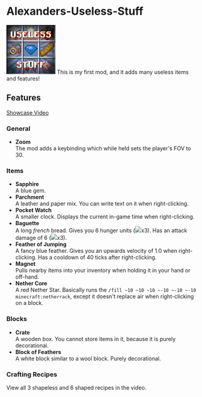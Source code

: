 # Alexanders-Useless-Stuff
![image](src/main/resources/assets/alexanders-useless-stuff/icon.png)
This is my first mod, and it adds many useless items and features!

## Features
[Showcase Video](https://youtube.com/null)

### General
- **Zoom**\
The mod adds a keybinding which while held sets the player's FOV to 30.

### Items
- **Sapphire**\
A blue gem.
- **Parchment**\
A leather and paper mix. You can write text on it when right-clicking.
- **Pocket Watch**\
A smaller clock. Displays the current in-game time when right-clicking.
- **Baguette**\
A long _french_ bread. Gives you 6 hunger units (<img src='https://static.wikia.nocookie.net/minecraft_gamepedia/images/c/c4/Hunger_%28icon%29.png' width='12'>x3). Has an attack damage of 6 (<img src='https://static.wikia.nocookie.net/minecraft_gamepedia/images/0/06/Heart_%28icon%29.png' width='12'>x3).
- **Feather of Jumping**\
A fancy blue feather. Gives you an upwards velocity of 1.0 when right-clicking. Has a cooldown of 40 ticks after right-clicking.
- **Magnet**\
Pulls nearby items into your inventory when holding it in your hand or off-hand.
- **Nether Core**\
A red Nether Star. Basically runs the `/fill ~10 ~10 ~10 ~-10 ~-10 ~-10 minecraft:netherrack`, except it doesn't replace air when right-clicking on a block.
### Blocks
- **Crate**\
A wooden box. You cannot store items in it, because it is purely decorational.
- **Block of Feathers**\
A white block similar to a wool block. Purely decorational.
### Crafting Recipes
View all 3 shapeless and 6 shaped recipes in the video.